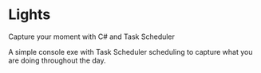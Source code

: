 # Lights
Capture your moment with C# and Task Scheduler

A simple console exe with Task Scheduler scheduling to capture what you are doing throughout the day.